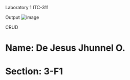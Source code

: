 Laboratory 1 ITC-311

Output
![image](https://github.com/Jhun260Sloth/ITC-311-ACTIVITY/assets/99332717/3323af57-9687-4de6-a9b7-40fe79a61818)

CRUD

# Name: De Jesus Jhunnel O.
# Section: 3-F1
